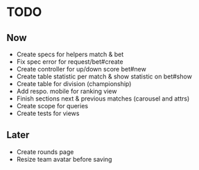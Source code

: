 # TODO

## Now

- Create specs for helpers match & bet
- Fix spec error for request/bet#create
- Create controller for up/down score bet#new
- Create table statistic per match & show statistic on bet#show
- Create table for division (championship)
- Add respo. mobile for ranking view
- Finish sections next & previous matches (carousel and attrs)
- Create scope for queries
- Create tests for views

## Later

- Create rounds page
- Resize team avatar before saving
